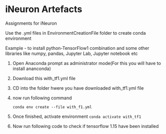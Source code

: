 # iNeuron Artefacts
Assignments for iNeuron



Use the .yml files in EnvironmentCreationFile folder to create conda environment

Example - to install python-TensorFlow1 combination and some other libraries like numpy, pandas, Jupyter Lab, Jupyter notebook etc

1. Open Anaconda prompt as administrator mode(For this you will have to install ananconda)
2. Download this with_tf1.yml file
3. CD into the folder hwere you have downloaded with_tf1.yml file
4. now run following command
    
    `conda env create --file with_f1.yml`
    
5. Once finished, activate environment
    `conda activate with_tf1`
    
6. Now run following code to check if tensorflow 1.15 have been installed


